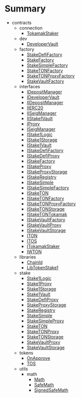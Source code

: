 # Summary
* contracts
  * connection
    * [TokamakStaker](docs/connection/TokamakStaker.md)
  * dev
    * [DeveloperVault](docs/dev/DeveloperVault.md)
  * factory
    * [StakeDefiFactory](docs/factory/StakeDefiFactory.md)
    * [StakeFactory](docs/factory/StakeFactory.md)
    * [StakeSimpleFactory](docs/factory/StakeSimpleFactory.md)
    * [StakeTONFactory](docs/factory/StakeTONFactory.md)
    * [StakeTONProxyFactory](docs/factory/StakeTONProxyFactory.md)
    * [StakeVaultFactory](docs/factory/StakeVaultFactory.md)
  * interfaces
    * [IDepositManager](docs/interfaces/IDepositManager.md)
    * [IDeveloperVault](docs/interfaces/IDeveloperVault.md)
    * [IIDepositManager](docs/interfaces/IIDepositManager.md)
    * [IIERC20](docs/interfaces/IIERC20.md)
    * [IISeigManager](docs/interfaces/IISeigManager.md)
    * [IIStake1Vault](docs/interfaces/IIStake1Vault.md)
    * [IProxy](docs/interfaces/IProxy.md)
    * [ISeigManager](docs/interfaces/ISeigManager.md)
    * [IStake1Logic](docs/interfaces/IStake1Logic.md)
    * [IStake1Storage](docs/interfaces/IStake1Storage.md)
    * [IStake1Vault](docs/interfaces/IStake1Vault.md)
    * [IStakeDefiFactory](docs/interfaces/IStakeDefiFactory.md)
    * [IStakeDefiProxy](docs/interfaces/IStakeDefiProxy.md)
    * [IStakeFactory](docs/interfaces/IStakeFactory.md)
    * [IStakeProxy](docs/interfaces/IStakeProxy.md)
    * [IStakeProxyStorage](docs/interfaces/IStakeProxyStorage.md)
    * [IStakeRegistry](docs/interfaces/IStakeRegistry.md)
    * [IStakeSimple](docs/interfaces/IStakeSimple.md)
    * [IStakeSimpleFactory](docs/interfaces/IStakeSimpleFactory.md)
    * [IStakeTON](docs/interfaces/IStakeTON.md)
    * [IStakeTONFactory](docs/interfaces/IStakeTONFactory.md)
    * [IStakeTONProxyFactory](docs/interfaces/IStakeTONProxyFactory.md)
    * [IStakeTONStorage](docs/interfaces/IStakeTONStorage.md)
    * [IStakeTONTokamak](docs/interfaces/IStakeTONTokamak.md)
    * [IStakeVaultFactory](docs/interfaces/IStakeVaultFactory.md)
    * [IStakeVaultProxy](docs/interfaces/IStakeVaultProxy.md)
    * [IStakeVaultStorage](docs/interfaces/IStakeVaultStorage.md)
    * [ITON](docs/interfaces/ITON.md)
    * [ITOS](docs/interfaces/ITOS.md)
    * [ITokamakStaker](docs/interfaces/ITokamakStaker.md)
    * [IWTON](docs/interfaces/IWTON.md)
  * libraries
    * [ChainId](docs/libraries/ChainId.md)
    * [LibTokenStake1](docs/libraries/LibTokenStake1.md)
  * stake
    * [Stake1Logic](docs/stake/Stake1Logic.md)
    * [Stake1Proxy](docs/stake/Stake1Proxy.md)
    * [Stake1Storage](docs/stake/Stake1Storage.md)
    * [Stake1Vault](docs/stake/Stake1Vault.md)
    * [StakeDefiProxy](docs/stake/StakeDefiProxy.md)
    * [StakeProxyStorage](docs/stake/StakeProxyStorage.md)
    * [StakeRegistry](docs/stake/StakeRegistry.md)
    * [StakeSimple](docs/stake/StakeSimple.md)
    * [StakeSimpleProxy](docs/stake/StakeSimpleProxy.md)
    * [StakeTON](docs/stake/StakeTON.md)
    * [StakeTONProxy](docs/stake/StakeTONProxy.md)
    * [StakeTONStorage](docs/stake/StakeTONStorage.md)
    * [StakeVaultProxy](docs/stake/StakeVaultProxy.md)
    * [StakeVaultStorage](docs/stake/StakeVaultStorage.md)
  * tokens
    * [OnApprove](docs/tokens/OnApprove.md)
    * [TOS](docs/tokens/TOS.md)
  * utils
    * math
      * [Math](docs/utils/math/Math.md)
      * [SafeMath](docs/utils/math/SafeMath.md)
      * [SignedSafeMath](docs/utils/math/SignedSafeMath.md)
